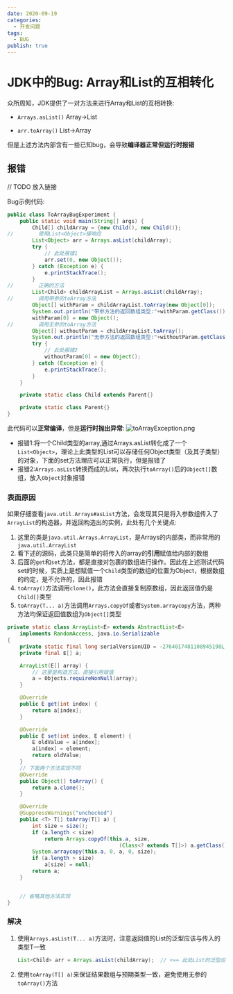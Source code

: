 ```yaml
---
date: 2020-09-19
categories:
  - 开发问题
tags:
  - BUG
publish: true
---
```


# JDK中的Bug: Array和List的互相转化

​众所周知，JDK提供了一对方法来进行Array和List的互相转换:

- ```Arrays.asList()```  Array->List

- ```arr.toArray()```  List->Array

但是上述方法内部含有一些已知bug，会导致**编译器正常但运行时报错**

## 报错

// TODO 放入链接

Bug示例代码:

```java
public class ToArrayBugExperiment {
    public static void main(String[] args) {
        Child[] childArray = {new Child(), new Child()};
//        使用List<Object>接响应
        List<Object> arr = Arrays.asList(childArray);  
        try {
            // 此处报错1
            arr.set(0, new Object());
        } catch (Exception e) {
            e.printStackTrace();
        }
//        正确的方法
        List<Child> childArrayList = Arrays.asList(childArray);
//        调用带参的toArray方法
        Object[] withParam = childArrayList.toArray(new Object[0]);
        System.out.println("带参方法的返回数组类型:"+withParam.getClass());
        withParam[0] = new Object();
//        调用无参的toArray方法
        Object[] withoutParam = childArrayList.toArray();
        System.out.println("无参方法的返回数组类型:"+withoutParam.getClass());
        try {
            // 此处报错2
            withoutParam[0] = new Object();
        } catch (Exception e) {
            e.printStackTrace();
        }
    }

    private static class Child extends Parent{}

    private static class Parent{}
}
```

此代码可以**正常编译**，但是**运行时抛出异常**:
![toArrayException.png](https://cdn.jsdelivr.net/gh/kkyeer/picbed/toArrayException.png.png)

- 报错1:将一个Child类型的array,通过Arrays.asList转化成了一个```List<Object>```，理论上此类型的List可以存储任何Object类型（及其子类型）的对象，下面的set方法理应可以正常执行，但是报错了
- 报错2:```Arrays.asList```转换而成的List，再次执行```toArray()```后的```Object[]```数组，放入```Object```对象报错

### 表面原因

如果仔细查看```java.util.Arrays#asList```方法，会发现其只是将入参数组传入了```ArrayList```的构造器，并返回构造出的实例，此处有几个关键点:

1. 这里的类是```java.util.Arrays.ArrayList```，是Arrays的内部类，而非常用的```java.util.ArrayList```
2. 看下述的源码，此类只是简单的将传入的array的**引用**赋值给内部的数组
3. 后面的```get```和```set```方法，都是直接对包裹的数组进行操作。因此在上述测试代码set的时候，实质上是想赋值一个```Child```类型的数组的位置为Object，根据数组的约定，是不允许的，因此报错
4. ```toArray()```方法调用```clone()```，此方法会直接复制原数组，因此返回值仍是```Child[]```类型
5. ```toArray(T... a)```方法调用```Arrays.copyOf```或者```System.arraycopy```方法，两种方法均保证返回值数组为```Object[]```类型

```java
private static class ArrayList<E> extends AbstractList<E>
    implements RandomAccess, java.io.Serializable
{
    private static final long serialVersionUID = -2764017481108945198L;
    private final E[] a;

    ArrayList(E[] array) {
        // 这里是构造方法，直接引用赋值
        a = Objects.requireNonNull(array);
    }

    @Override
    public E get(int index) {
        return a[index];
    }

    @Override
    public E set(int index, E element) {
        E oldValue = a[index];
        a[index] = element;
        return oldValue;
    }
    // 下面两个方法实现不同
    @Override
    public Object[] toArray() {
        return a.clone();
    }

    @Override
    @SuppressWarnings("unchecked")
    public <T> T[] toArray(T[] a) {
        int size = size();
        if (a.length < size)
            return Arrays.copyOf(this.a, size,
                                    (Class<? extends T[]>) a.getClass());
        System.arraycopy(this.a, 0, a, 0, size);
        if (a.length > size)
            a[size] = null;
        return a;
    }


    // 省略其他方法实现
}
```

### 解决

1. 使用```Arrays.asList(T... a)```方法时，注意返回值的List的泛型应该与传入的类型T一致

    ```java
    List<Child> arr = Arrays.asList(childArray);  // <== 此处List的泛型应为Child，不能随便修改
    ```

2. 使用```toArray(T[] a)```来保证结果数组与预期类型一致，避免使用无参的```toArray()```方法

